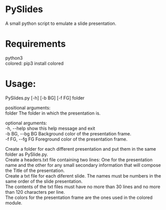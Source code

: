 # PySlides
A small python script to emulate a slide presentation.

# Requirements
python3  
colored: pip3 install colored  

# Usage:
PySlides.py [-h] [-b BG] [-f FG] folder  
  
positional arguments:  
  folder          The folder in which the presentation is.  
  
optional arguments:  
  -h, --help      show this help message and exit  
  -b BG, --bg BG  Background color of the presentation frame.  
  -f FG, --fg FG  Foreground color of the presentation frame.  
  
Create a folder for each different presentation and put them in the same folder as PySlide.py.  
Create a headers.txt file containing two lines: One for the presentation name and the other for any small secondary information that will compose the Title of the presentation.  
Create a txt file for each diferent slide. The names must be numbers in the same order of the slide presentation.  
The contents of the txt files must have no more than 30 lines and no more than 120 characters per line.  
The colors for the presentation frame are the ones used in the colored module.  
